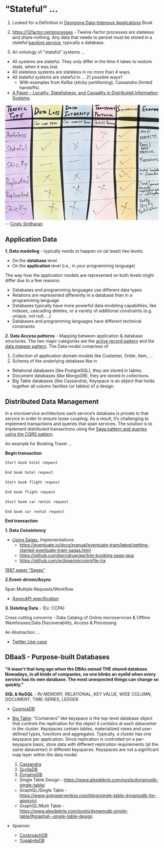 # “Stateful” ... 

1. Looked for a Definition in [Designing Data-Intensive Applications](https://dataintensive.net/) Book

2. https://12factor.net/processes - Twelve-factor processes are stateless and share-nothing. Any data that needs to persist must be stored in a stateful [backing service](https://12factor.net/backing-services), typically a database.

3. An ontology of “stateful” systems ... 
* All systems are stateful. They only differ in the time it takes to restore state, when it was lost.
* All stateless systems are stateless in no more than 4 ways.
* All stateful systems are stateful in ... 21 possible ways?
  * With examples from Kafka (sticky partitioning), Cassandra (hinted handoffs).
* [A Paper - Locality, Statefulness, and Causality in Distributed Information Systems](https://arxiv.org/pdf/1909.09357.pdf)

![](https://github.com/ankumar/Architecture/blob/master/images/stateful.jpeg)
-- [Cindy Sridharan](https://twitter.com/copyconstruct)

## Application Data

**1. Data modeling** - typically needs to happen on (at least) two levels:

* On the **database** level
* On the **application** level (i.e., in your programming language)

The way how the application models are represented on both levels might differ due to a few reasons:

* Databases and programming languages use different data types
* Relations are represented differently in a database than in a programming language
* Databases typically have more powerful data modeling capabilities, like indexes, cascading deletes, or a variety of additional constraints (e.g. unique, not null, ...)
* Databases and programming languages have different technical constraints
    
**2. Data Access patterns** - Mapping between application & database structures. The two major categories are the [active record pattern](http://calpaterson.com/activerecord.html) and the [data mapper pattern](https://www.silasreinagel.com/blog/2018/11/12/using-orms-and-dtos-elegantly/). The Data model comprises of

1. Collection of application domain models like Customer, Order, Item, ...
2. Schema of the underlying database like in 
* Relational databases (like PostgreSQL), they are stored in tables.
* Document databases (like MongoDB), they are stored in collections.
* Big Table databases (like Cassandra), Keyspace is an object that holds together all column families (or tables) of a design.

## Distributed Data Management 
In a microservice architecture each service’s database is private to that service in order to ensure loose coupling. As a result, it’s challenging to implement transactions and queries that span services. The solution is to implement distributed transactions using the [Saga pattern and queries using the CQRS pattern](https://microservices.io/articles/applying.html).

An example for Booking Travel ... 

**Begin transaction**
    
    Start book hotel request
    
    End book hotel request
    
    Start book flight request
    
    End book flight request
    
    Start book car rental request
    
    End book car rental request
**End transaction**

**1. Data Consistency**
  * [Using Sagas](https://chrisrichardson.net/post/microservices/2019/07/09/developing-sagas-part-1.html), Implementations:
    * https://eventuate.io/docs/manual/eventuate-tram/latest/getting-started-eventuate-tram-sagas.html
    * https://github.com/berndruecker/trip-booking-saga-java
    * https://github.com/eclipse/microprofile-lra

[1987 paper “Sagas”](http://www.cs.cornell.edu/andru/cs711/2002fa/reading/sagas.pdf)

**2.Event-driven/Async**

Span Multiple Requests/Workflow
  * [AsyncAPI specification](https://www.asyncapi.com/)
  
**3. Deleting Data** - (Ex: CCPA) 

Cross cutting concerns - Data Catalog of Online microservices & Offline Warehouses;Data Discoverability, Access & Processing

An Abstraction ... 
* [Twitter Use-case](https://blog.twitter.com/engineering/en_us/topics/infrastructure/2020/deleting-data-distributed-throughout-your-microservices-architecture.html) 

## DBaaS - Purpose-built Databases
**"It wasn't that long ago when the DBAs owned THE shared database. Nowadays, in all kinds of companies, no one blinks an eyelid when every service has its own database. The most unexpected things can change so quickly."**

**SQL & NoSQL** - IN-MEMORY, RELATIONAL, KEY VALUE, WIDE COLUMN, DOCUMENT, TIME-SERIES, LEDGER
* [CosmosDB](https://docs.microsoft.com/en-us/azure/cosmos-db/consistency-levels)
* [Big Table](https://www.cs.rutgers.edu/~pxk/417/notes/content/bigtable.html): "Containers" like keyspace is the top-level database object that controls the replication for the object it contains at each datacenter in the cluster. Keyspaces contain tables, materialized views and user-defined types, functions and aggregates. Typically, a cluster has one keyspace per application. Since replication is controlled on a per-keyspace basis, store data with different replication requirements (at the same datacenter) in different keyspaces. Keyspaces are not a significant map layer within the data model.
  1. [Cassandra](https://www.datastax.com/blog/2020/05/why-astra-good-cassandra)
  2. [ScyllaDB](https://www.scylladb.com/2020/05/07/introducing-scylla-open-source-4-0/)
  3. [DynamoDB](https://aws.amazon.com/dynamodb/)
    * Single Table Design - https://www.alexdebrie.com/posts/dynamodb-single-table/
    * GraphQL/Single Table - https://www.goingserverless.com/blog/single-table-dynamodb-for-appsync
    * GraphQL/Multi Table - https://www.alexdebrie.com/posts/dynamodb-single-table/#graphql--single-table-design  
  
* Spanner:
  * [CockroachDB](https://www.cockroachlabs.com/docs/stable/architecture/overview.html)
  * [YugabyteDB](https://docs.yugabyte.com/latest/comparisons/)
   
